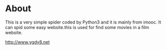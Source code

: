 # About
This is a very simple spider coded by Python3 and it is mainly from imooc.
It can spid some easy website.this is used for find some movies in a film website.

http://www.ygdy8.net

